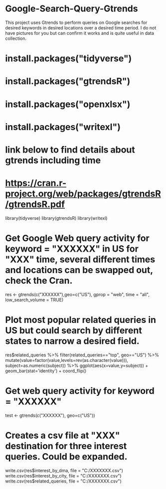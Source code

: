 # Google-Search-Query-Gtrends
This project uses Gtrends to perform queries on Google searches for desired keywords in desired locations over a desired time period.
I do not have pictures for you but can confirm it works and is quite useful in data collection.

# install.packages("tidyverse")
# install.packages("gtrendsR")
# install.packages("openxlsx")
# install.packages("writexl")
# link below to find details about gtrends including time
# https://cran.r-project.org/web/packages/gtrendsR/gtrendsR.pdf

library(tidyverse)
library(gtrendsR)
library(writexl)

# Get Google Web query activity for keyword = "XXXXXX" in US for "XXX" time, several different times and locations can be swapped out, check the Cran.
res <- gtrends(c("XXXXXX"),geo=c("US"), gprop = "web", time = "all", low_search_volume = TRUE)

# Plot most popular related queries in US but could search by different states to narrow a desired field.
res$related_queries %>%
  filter(related_queries=="top", geo=="US") %>%
  mutate(value=factor(value,levels=rev(as.character(value))),
         subject=as.numeric(subject)) %>%
  ggplot(aes(x=value,y=subject)) +
  geom_bar(stat='identity') +
  coord_flip()

# Get web query activity for keyword = "XXXXXX"
test <- gtrends(c("XXXXXX"), geo=c("US"))

# Creates a csv file at "XXX" destination for three interest queries. Could be expanded.
write.csv(res$interest_by_dma, file = "C:/XXXXXXX.csv")
write.csv(res$interest_by_city, file = "C:/XXXXXXX.csv")
write.csv(res$related_queries, file = "C:/XXXXXXX.csv")
